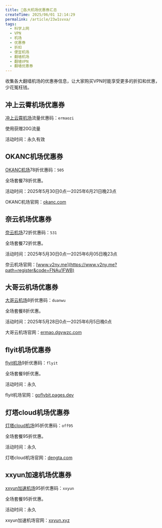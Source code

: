 ```yaml
---
title: 💸各大机场优惠券汇总
createTime: 2025/06/01 12:14:29
permalink: /article/23w1svxa/
tags:
  - 科学上网
  - VPN
  - 机场
  - 优惠券
  - 折扣
  - 便宜机场
  - 翻墙机场
  - 翻墙VPN
  - 翻墙优惠券
---
```


收集各大翻墙机场的优惠券信息，让大家购买VPN时能享受更多的折扣和优惠，少花冤枉钱。

<!-- more -->

## 冲上云霄机场优惠券

[冲上云霄机场](https://www.ermao.net/article/dycrz2ch/)流量优惠码：`ermaozi`

使用获赠20G流量

活动时间：永久有效

## OKANC机场优惠券

[OKANC机场](https://www.ermao.net/article/giwzl7sq/)78折优惠码：`505`

全场套餐78折优惠。

活动时间：2025年5月30日0点—2025年6月21日晚23点

OKANC机场官网：[okanc.com](https://www.okanc.com/index.php#/register?code=3YK7Np6R)

## 奈云机场优惠券

[奈云机场](https://www.ermao.net/article/0gematwc/)72折优惠码：`531`

全场套餐72折优惠。

活动时间：2025年5月30日0点—2025年6月05日晚23点

奈云机场官网：[www.v2ny.me](https://www.v2ny.me?path=register&code=FNAu1FWB)

## 大哥云机场优惠券

[大哥云机场](https://www.ermao.net/article/994p0u8j/)8折优惠码：`duanwu`

全场套餐8折优惠。

活动时间：2025年5月28日0点—2025年6月5日晚0点

大哥云机场官网：[ermao.dgywzc.com](https://ermao.dgywzc.com/#/register?code=peAVAa8D)

## flyit机场优惠券

[flyit机场](https://www.ermao.net/article/q8yp9r2b/)9折优惠码：`flyit`

全场套餐9折优惠。

活动时间：永久

flyit机场官网：[goflybit.pages.dev](https://goflybit.pages.dev/#/register?code=7h1NCdM7)

## 灯塔cloud机场优惠券

[灯塔cloud机场](https://www.ermao.net/article/osp1vx6y/)95折优惠码：`off95`

全场套餐95折优惠。

活动时间：永久

灯塔cloud机场官网：[dengta.com](https://dengta.xn--xhq8sm16c5ls.com/#/register?code=n4jB4z5R)

## xxyun加速机场优惠券

[xxyun加速机场](https://www.ermao.net/article/0gematwc/)95折优惠码：`xxyun`

全场套餐95折优惠。

活动时间：永久

xxyun加速机场官网：[xxyun.xyz](https://xxyun.de/XQiZqbSr.html)

